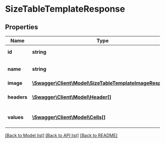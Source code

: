 # SizeTableTemplateResponse

## Properties
Name | Type | Description | Notes
------------ | ------------- | ------------- | -------------
**id** | **string** | size table template id | 
**name** | **string** | size table template name | 
**image** | [**\Swagger\Client\Model\SizeTableTemplateImageResponse**](SizeTableTemplateImageResponse.md) |  | [optional] 
**headers** | [**\Swagger\Client\Model\Header[]**](Header.md) | size table template headers | 
**values** | [**\Swagger\Client\Model\Cells[]**](Cells.md) | size table template cells | 

[[Back to Model list]](../../README.md#documentation-for-models) [[Back to API list]](../../README.md#documentation-for-api-endpoints) [[Back to README]](../../README.md)

